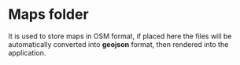 # Maps folder
It is used to store maps in OSM format, if placed here the files will be automatically converted into __geojson__ format, then rendered into the application.
